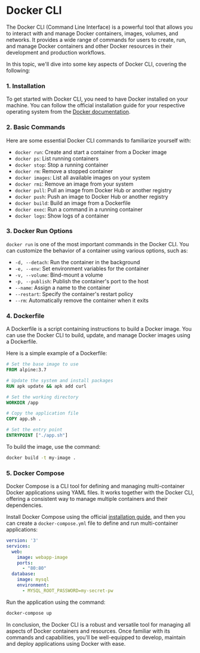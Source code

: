 # Docker CLI

The Docker CLI (Command Line Interface) is a powerful tool that allows you to interact with and manage Docker containers, images, volumes, and networks. It provides a wide range of commands for users to create, run, and manage Docker containers and other Docker resources in their development and production workflows.

In this topic, we'll dive into some key aspects of Docker CLI, covering the following:

### 1. Installation

To get started with Docker CLI, you need to have Docker installed on your machine. You can follow the official installation guide for your respective operating system from the [Docker documentation](https://docs.docker.com/get-docker/).

### 2. Basic Commands

Here are some essential Docker CLI commands to familiarize yourself with:

- `docker run`: Create and start a container from a Docker image
- `docker ps`: List running containers
- `docker stop`: Stop a running container
- `docker rm`: Remove a stopped container
- `docker images`: List all available images on your system
- `docker rmi`: Remove an image from your system
- `docker pull`: Pull an image from Docker Hub or another registry
- `docker push`: Push an image to Docker Hub or another registry
- `docker build`: Build an image from a Dockerfile
- `docker exec`: Run a command in a running container
- `docker logs`: Show logs of a container

### 3. Docker Run Options

`docker run` is one of the most important commands in the Docker CLI. You can customize the behavior of a container using various options, such as:

- `-d, --detach`: Run the container in the background
- `-e, --env`: Set environment variables for the container
- `-v, --volume`: Bind-mount a volume
- `-p, --publish`: Publish the container's port to the host
- `--name`: Assign a name to the container
- `--restart`: Specify the container's restart policy
- `--rm`: Automatically remove the container when it exits

### 4. Dockerfile

A Dockerfile is a script containing instructions to build a Docker image. You can use the Docker CLI to build, update, and manage Docker images using a Dockerfile.

Here is a simple example of a Dockerfile:

```dockerfile
# Set the base image to use
FROM alpine:3.7

# Update the system and install packages
RUN apk update && apk add curl

# Set the working directory
WORKDIR /app

# Copy the application file
COPY app.sh .

# Set the entry point
ENTRYPOINT ["./app.sh"]
```

To build the image, use the command:

```bash
docker build -t my-image .
```

### 5. Docker Compose

Docker Compose is a CLI tool for defining and managing multi-container Docker applications using YAML files. It works together with the Docker CLI, offering a consistent way to manage multiple containers and their dependencies.

Install Docker Compose using the official [installation guide](https://docs.docker.com/compose/install/), and then you can create a `docker-compose.yml` file to define and run multi-container applications:

```yaml
version: '3'
services:
  web:
    image: webapp-image
    ports:
      - "80:80"
  database:
    image: mysql
    environment:
      - MYSQL_ROOT_PASSWORD=my-secret-pw
```

Run the application using the command:

```bash
docker-compose up
```

In conclusion, the Docker CLI is a robust and versatile tool for managing all aspects of Docker containers and resources. Once familiar with its commands and capabilities, you'll be well-equipped to develop, maintain and deploy applications using Docker with ease.